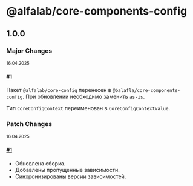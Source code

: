 # @alfalab/core-components-config

## 1.0.0

### Major Changes

<sup><time>16.04.2025</time></sup>

#### [#1](https://github.com/hextion/core-components/pull/1)

Пакет `@alfalab/core-config` перенесен в `@balafla/core-components-config`. При обновлении необходимо заменить `as-is`.

Тип `CoreConfigContext` переименован в `CoreConfigContextValue`.

### Patch Changes

<sup><time>16.04.2025</time></sup>

#### [#1](https://github.com/hextion/core-components/pull/1)

-   Обновлена сборка.
-   Добавлены пропущенные зависимости.
-   Синхронизированы версии зависимостей.
